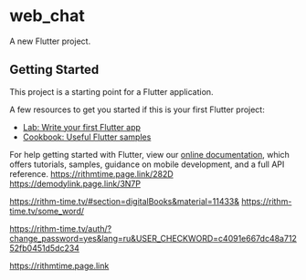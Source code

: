 # web_chat

A new Flutter project.

## Getting Started

This project is a starting point for a Flutter application.

A few resources to get you started if this is your first Flutter project:

- [Lab: Write your first Flutter app](https://flutter.dev/docs/get-started/codelab)
- [Cookbook: Useful Flutter samples](https://flutter.dev/docs/cookbook)

For help getting started with Flutter, view our
[online documentation](https://flutter.dev/docs), which offers tutorials,
samples, guidance on mobile development, and a full API reference.
https://rithmtime.page.link/282D
https://demodylink.page.link/3N7P

https://rithm-time.tv/#section=digitalBooks&material=11433&
https://rithm-time.tv/some_word/ 

https://rithm-time.tv/auth/?change_password=yes&lang=ru&USER_CHECKWORD=c4091e667dc48a71252fb0451d5dc234

https://rithmtime.page.link
